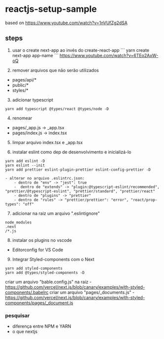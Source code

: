 # reactjs-setup-sample
based on https://www.youtube.com/watch?v=1nVUfZg2dSA

## steps
1. usar o create next-app ao invés do create-react-app
´´´
yarn create next-app app-name
´´´
https://www.youtube.com/watch?v=6TEo2AxW-oQ

2. remover arquivos que não serão utilizados
- pages/api/*
- public/*
- styles/*

3. adicionar typescript
```
yarn add typescript @types/react @types/node -D
```

4. renomear
- pages/_app.js -> _app.tsx
- pages/index.js -> index.tsx

5. limpar arquivo index.tsx e _app.tsx

6. instalar eslint como dep de desenvolvimento e inicializá-lo
```
yarn add eslint -D
yarn eslint --init
yarn add prettier eslint-plugin-prettier eslint-config-prettier -D
```
    - alterar no arquivo .eslintrc.json:
        - dentro de "env" -> "jest": true
        -  dentro de "extends" -> "plugin:@typescript-eslint/recommended", "prettier/@typescript-eslint", "prettier/standard", "prettier/react"
        - dentro de "plugins" -> "prettier"
        - dentro de "rules" -> "prettier/prettier": "error", "react/prop-types": "off"

7. adicionar na raiz um arquivo ".eslintignore"
```
node_modules
.next
/*.js
```

8. instalar os plugins no vscode
- Editorconfig for VS Code

9. Integrar Styled-components com o Next
```
yarn add styled-components
yarn add @types/styled-components -D
```
criar um arquivo "bable.config.js" na raiz
    - https://github.com/vercel/next.js/blob/canary/examples/with-styled-components/.babelrc
criar um arquivo "pages/_documents.js"
    - https://github.com/vercel/next.js/blob/canary/examples/with-styled-components/pages/_document.js

### pesquisar
- diferença entre NPM e YARN
- o que nextjs
